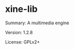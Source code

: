 #           xine-lib
 
Summary:        A multimedia engine
 
Version:        1.2.8
 
License:        GPLv2+
 
